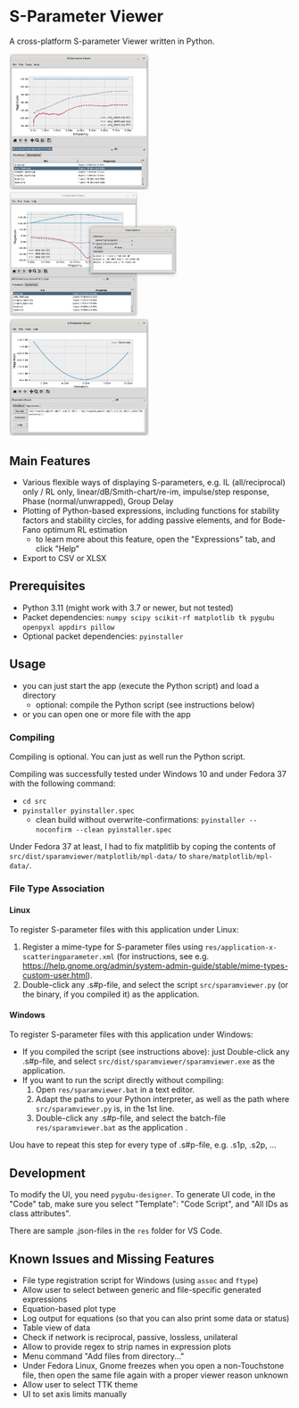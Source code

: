S-Parameter Viewer
==================

A cross-platform S-parameter Viewer written in Python.

<img src="./doc/screenshot_mainwin_s2p.png" width="250" /> <img src="./doc/screenshot_mainwin_markers.png" width="300" /> <img src="./doc/screenshot_mainwin_expr.png" width="250" />


Main Features
-------------

- Various flexible ways of displaying S-parameters, e.g. IL (all/reciprocal) only / RL only, linear/dB/Smith-chart/re-im, impulse/step response, Phase (normal/unwrapped), Group Delay
- Plotting of Python-based expressions, including functions for stability factors and stability circles, for adding passive elements, and for Bode-Fano optimum RL estimation
    - to learn more about this feature, open the "Expressions" tab, and click "Help"
- Export to CSV or XLSX


Prerequisites
-------------

- Python 3.11 (might work with 3.7 or newer, but not tested)
- Packet dependencies: `numpy scipy scikit-rf matplotlib tk pygubu openpyxl appdirs pillow`
- Optional packet dependencies: `pyinstaller`


Usage
-----

- you can just start the app (execute the Python script) and load a directory
    - optional: compile the Python script (see instructions below)
- or you can open one or more file with the app


### Compiling

Compiling is optional. You can just as well run the Python script.

Compiling was successfully tested under Windows 10 and under Fedora 37 with the following command:
- `cd src`
- `pyinstaller pyinstaller.spec`
    - clean build without overwrite-confirmations: `pyinstaller --noconfirm --clean pyinstaller.spec`

Under Fedora 37 at least, I had to fix matplitlib by coping the contents of `src/dist/sparamviewer/matplotlib/mpl-data/` to `share/matplotlib/mpl-data/`.


### File Type Association

#### Linux

To register S-parameter files with this application under Linux:

1. Register a mime-type for S-parameter files using `res/application-x-scatteringparameter.xml` (for instructions, see e.g. <https://help.gnome.org/admin/system-admin-guide/stable/mime-types-custom-user.html>).
2. Double-click any .s#p-file, and select the script `src/sparamviewer.py` (or the binary, if you compiled it) as the application.

#### Windows

To register S-parameter files with this application under Windows:

- If you compiled the script (see instructions above): just Double-click any .s#p-file, and select `src/dist/sparamviewer/sparamviewer.exe` as the application.
- If you want to run the script directly without compiling:
    1. Open `res/sparamviewer.bat` in a text editor.
    2. Adapt the paths to your Python interpreter, as well as the path where `src/sparamviewer.py` is, in the 1st line.
    3. Double-click any .s#p-file, and select the batch-file `res/sparamviewer.bat` as the application .

Uou have to repeat this step for every type of .s#p-file, e.g. .s1p, .s2p, ...


Development
-----------

To modify the UI, you need `pygubu-designer`. To generate UI code, in the "Code" tab, make sure you select "Template": "Code Script", and "All IDs as class attributes".

There are sample .json-files in the `res` folder for VS Code.



Known Issues and Missing Features
---------------------------------

- File type registration script for Windows (using `assoc` and `ftype`)
- Allow user to select between generic and file-specific generated expressions
- Equation-based plot type
- Log output for equations (so that you can also print some data or status)
- Table view of data
- Check if network is reciprocal, passive, lossless, unilateral
- Allow to provide regex to strip names in expression plots
- Menu command "Add files from directory..."
- Under Fedora Linux, Gnome freezes when you open a non-Touchstone file, then open the same file again with a proper viewer reason unknown
- Allow user to select TTK theme
- UI to set axis limits manually
